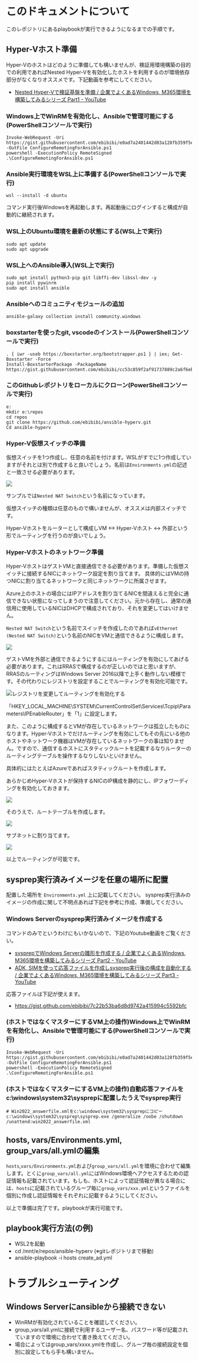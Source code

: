 # このドキュメントについて

このレポジトリにあるplaybookが実行できるようになるまでの手順です。

## Hyper-Vホスト準備

Hyper-Vのホストはどのように準備しても構いませんが、検証用環境構築の目的での利用であればNested Hyper-Vを有効化したホストを利用するのが環境依存部分がなくなりオススメです。下記動画を参考にしてください。

* [Nested Hyper\-Vで検証基盤を準備 / 企業でよくあるWindows, M365環境を構築してみるシリーズ Part1 \- YouTube](https://www.youtube.com/watch?v=5rG_3MxpFzQ&list=PLas-S4LkjlLr27Dy5x80qUNvVFCPDb9fX&index=3)
### Windows上でWinRMを有効化し、Ansibleで管理可能にする(PowerShellコンソールで実行)

    Invoke-WebRequest -Uri https://gist.githubusercontent.com/ebibibi/e0ad7a2401442d03a128fb359f5e6411/raw/1e9a95ad094a11ff3bda1bb5a17985b2c9812cbf/ConfigureRemotingForAnsible.ps1 -OutFile ConfigureRemotingForAnsible.ps1
    powershell -ExecutionPolicy RemoteSigned .\ConfigureRemotingForAnsible.ps1

### Ansible実行環境をWSL上に準備する(PowerShellコンソールで実行)

    wsl --install -d ubuntu

コマンド実行後Windowsを再起動します。再起動後にログインすると構成が自動的に継続されます。


### WSL上のUbuntu環境を最新の状態にする(WSL上で実行)

    sudo apt update
    sudo apt upgrade

### WSL上へのAnsible導入(WSL上で実行)

    sudo apt install python3-pip git libffi-dev libssl-dev -y
    pip install pywinrm
    sudo apt install ansible

### Ansibleへのコミュニティモジュールの追加
    
    ansible-galaxy collection install community.windows

### boxstarterを使ったgit, vscodeのインストール(PowerShellコンソールで実行)

    . { iwr -useb https://boxstarter.org/bootstrapper.ps1 } | iex; Get-Boxstarter -Force
    Install-BoxstarterPackage -PackageName https://gist.githubusercontent.com/ebibibi/cc53c859f2af91737889c2a6f6eb0aa5/raw/bb47a879f30597ed11b351eb09ad5969dce5071f/boxstarter.txt

### このGithubレポジトリをローカルにクローン(PowerShellコンソールで実行)

    e:
    mkdir e:\repos
    cd repos
    git clone https://github.com/ebibibi/ansible-hyperv.git
    Cd ansible-hyperv

### Hyper-V仮想スイッチの準備

仮想スイッチを1つ作成し、任意の名前を付けます。WSLがすでに1つ作成していますがそれとは別で作成すると良いでしょう。名前は`Environments.yml`の記述と一致させる必要があります。

![](image.png)

サンプルでは`Nested NAT Switch`という名前になっています。

仮想スイッチの種類は任意のもので構いませんが、オススメは内部スイッチです。

Hyper-Vホストをルーターとして構成しVM <-> Hyper-Vホスト <-> 外部という形でルーティングを行うのが良いでしょう。

### Hyper-Vホストのネットワーク準備

Hyper-VホストはゲストVMと直接通信できる必要があります。準備した仮想スイッチに接続するNICにネットワーク設定を割り当てます。
具体的にはVMの持つNICに割り当てるネットワークと同じネットワークに所属させます。

Azure上のホストの場合にはIPアドレスを割り当てるNICを間違えると完全に通信できない状態になってしまうので注意してください。元から存在し、通常の通信用に使用しているNICはDHCPで構成されており、それを変更してはいけません。

`Nested NAT Switch`という名前でスイッチを作成したのであれば`vEthernet (Nested NAT Switch)`という名前のNICをVMと通信できるように構成します。

![](image-1.png)

ゲストVMを外部と通信できるようにするにはルーティングを有効にしてあげる必要があります。これはRRASで構成するのが正しいのではと思いますが、RRASのルーティングはWindows Server 2016以降で上手く動作しない模様です。その代わりにレジストリを設定することでルーティングを有効化可能です。

![レジストリを変更してルーティングを有効化する](image-11.png)

「HKEY_LOCAL_MACHINE\SYSTEM\CurrentControlSet\Services\Tcpip\Parameters\IPEnableRouter」を「1」に設定します。

また、このように構成するとVMが存在しているネットワークは孤立したものになります。Hyper-Vホストでだけルーティングを有効にしてもその先にいる他のホストやネットワーク機器はVMが存在しているネットワークの事は知りません。ですので、通信するホストにスタティックルートを記載するなりルーターのルーティングテーブルを操作するなりしないといけません。

具体的にはたとえばAzureであればスタティックルートを作成します。

あらかじめHyper-Vホストが保持するNICのIP構成を静的にし、IPフォワーディングを有効化しておきます。

![](image-7.png)

そのうえで、ルートテーブルを作成します。

![](image-9.png)

サブネットに割り当てます。

![](image-10.png)

以上でルーティングが可能です。

## sysprep実行済みイメージを任意の場所に配置

配置した場所を `Environments.yml` 上に記載してください。
sysprep実行済みのイメージの作成に関して不明点あれば下記を参考に作成、準備してください。

### Windows Serverのsysprep実行済みイメージを作成する

コマンドのみでというわけにもいかないので、下記のYoutube動画をご覧ください。
* [sysprepでWindows Serverの雛形を作成する / 企業でよくあるWindows, M365環境を構築してみるシリーズ Part2 \- YouTube](https://www.youtube.com/watch?v=m5pFUegs6CY&list=PLas-S4LkjlLr27Dy5x80qUNvVFCPDb9fX&index=3)
* [ADK, SIMを使って応答ファイルを作成しsysprep実行後の構成を自動化する / 企業でよくあるWindows, M365環境を構築してみるシリーズ Part3 \- YouTube](https://www.youtube.com/watch?v=wOHfoPphjMY&list=PLas-S4LkjlLr27Dy5x80qUNvVFCPDb9fX&index=4)

応答ファイルは下記が使えます。
* https://gist.github.com/ebibibi/7c22b53ba6d8d9742a415994c5592bfc

### (ホストではなくマスターにするVM上の操作)Windows上でWinRMを有効化し、Ansibleで管理可能にする(PowerShellコンソールで実行)

    Invoke-WebRequest -Uri  https://gist.githubusercontent.com/ebibibi/e0ad7a2401442d03a128fb359f5e6411/raw/1e9a95ad094a11ff3bda1bb5a17985b2c9812cbf/ConfigureRemotingForAnsible.ps1 -OutFile ConfigureRemotingForAnsible.ps1
    powershell -ExecutionPolicy RemoteSigned .\ConfigureRemotingForAnsible.ps1

### (ホストではなくマスターにするVM上の操作)自動応答ファイルをc:\windows\system32\sysprepに配置したうえでsysprep実行

    # Win2022_answerfile.xmlをc:\windows\system32\sysprepにコピー
    c:\windows\system32\sysprep\sysprep.exe /generalize /oobe /shutdown /unattend:win2022_answerfile.xml

## hosts, vars/Environments.yml, group_vars/all.ymlの編集

`hosts`,`vars/Environments.yml`および`group_vars/all.yml`を環境に合わせて編集します。とくに`group_vars/all.yml`にはWindows環境へアクセスするための認証情報も記載されています。もしも、ホストによって認証情報が異なる場合には、`hosts`に記載されているグループ毎に`group_vars/xxx.yml`というファイルを個別に作成し認証情報をそれぞれに記載するようにしてください。

以上で準備は完了です。playbookが実行可能です。

## playbook実行方法(の例)
- WSL2を起動
- cd /mnt/e/repos/ansible-hyperv (※gitレポジトリまで移動)
- ansible-playbook -i hosts create_ad.yml

# トラブルシューティング

## Windows Serverにansibleから接続できない
- WinRMが有効化されていることを確認してください。
- group_vars/all.ymlに接続で利用するユーザー名、パスワード等が記載されていますので環境に合わせて書き換えてください。
- 場合によってはgroup_vars/xxxx.ymlを作成し、グループ毎の接続設定を個別に設定してもら手も構いません。
